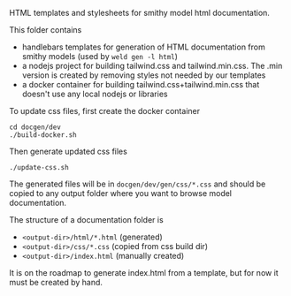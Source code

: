 HTML templates and stylesheets for smithy model html documentation.

This folder contains 
- handlebars templates for generation of HTML documentation from smithy models (used by `weld gen -l html`)
- a nodejs project for building tailwind.css and tailwind.min.css. The .min version is created by removing styles not needed by our templates
- a docker container for building tailwind.css+tailwind.min.css that doesn't use any local nodejs or libraries

To update css files, first create the docker container
```
cd docgen/dev
./build-docker.sh
```

Then generate updated css files
```text
./update-css.sh
```

The generated files will be in `docgen/dev/gen/css/*.css` and should be copied to any output folder where you want to browse model documentation.

The structure of a documentation folder is
- `<output-dir>/html/*.html`   (generated)
- `<output-dir>/css/*.css`   (copied from css build dir)
- `<output-dir>/index.html`  (manually created)

It is on the roadmap to generate index.html from a template, but for now it must be created by hand.

